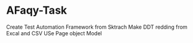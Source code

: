# AFaqy-Task
Create Test Automation Framework from Sktrach
Make DDT redding from Excal and CSV
USe Page object Model
